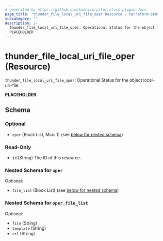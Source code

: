 ```yaml
---
# generated by https://github.com/hashicorp/terraform-plugin-docs
page_title: "thunder_file_local_uri_file_oper Resource - terraform-provider-thunder"
subcategory: ""
description: |-
  thunder_file_local_uri_file_oper: Operational Status for the object local-uri-file
  PLACEHOLDER
---
```


# thunder_file_local_uri_file_oper (Resource)

`thunder_file_local_uri_file_oper`: Operational Status for the object local-uri-file

__PLACEHOLDER__



<!-- schema generated by tfplugindocs -->
## Schema

### Optional

- `oper` (Block List, Max: 1) (see [below for nested schema](#nestedblock--oper))

### Read-Only

- `id` (String) The ID of this resource.

<a id="nestedblock--oper"></a>
### Nested Schema for `oper`

Optional:

- `file_list` (Block List) (see [below for nested schema](#nestedblock--oper--file_list))

<a id="nestedblock--oper--file_list"></a>
### Nested Schema for `oper.file_list`

Optional:

- `file` (String)
- `template` (String)
- `url` (String)


